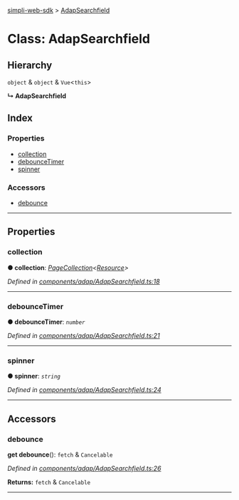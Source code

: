 [simpli-web-sdk](../README.md) > [AdapSearchfield](../classes/adapsearchfield.md)

# Class: AdapSearchfield

## Hierarchy

 `object` & `object` & `Vue`<`this`>

**↳ AdapSearchfield**

## Index

### Properties

* [collection](adapsearchfield.md#collection)
* [debounceTimer](adapsearchfield.md#debouncetimer)
* [spinner](adapsearchfield.md#spinner)

### Accessors

* [debounce](adapsearchfield.md#debounce)

---

## Properties

<a id="collection"></a>

###  collection

**● collection**: *[PageCollection](pagecollection.md)<[Resource](resource.md)>*

*Defined in [components/adap/AdapSearchfield.ts:18](https://github.com/simplitech/simpli-web-sdk/blob/2a29ffa/src/components/adap/AdapSearchfield.ts#L18)*

___
<a id="debouncetimer"></a>

###  debounceTimer

**● debounceTimer**: *`number`*

*Defined in [components/adap/AdapSearchfield.ts:21](https://github.com/simplitech/simpli-web-sdk/blob/2a29ffa/src/components/adap/AdapSearchfield.ts#L21)*

___
<a id="spinner"></a>

###  spinner

**● spinner**: *`string`*

*Defined in [components/adap/AdapSearchfield.ts:24](https://github.com/simplitech/simpli-web-sdk/blob/2a29ffa/src/components/adap/AdapSearchfield.ts#L24)*

___

## Accessors

<a id="debounce"></a>

###  debounce

**get debounce**(): `fetch` & `Cancelable`

*Defined in [components/adap/AdapSearchfield.ts:26](https://github.com/simplitech/simpli-web-sdk/blob/2a29ffa/src/components/adap/AdapSearchfield.ts#L26)*

**Returns:** `fetch` & `Cancelable`

___

